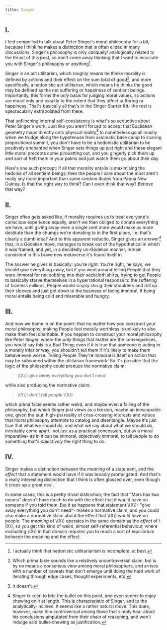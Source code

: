 ```yaml
---
title: Singer
---
```


I.
--
I feel compelled to talk about Peter Singer's moral philosophy for a bit, because I think he makes a distinction that is often elided in many discussions. Singer's philosophy is only obliquely/ analogically related to the thrust of this post, so don't come away thinking that I want to inculcate you with Singer's philosophy or anything[^sub]. 

[^sub]: I actually think that hedonistic utilitarianism is incomplete, at best.

Singer is an act utilitarian, which roughly means he thinks morality is defined by actions and their effect on the sum total of good[^1], and more specifically, a hedonistic act utilitarian, which means he thinks the good may be defined as the net suffering or happiness of sentient beings. Importantly, this forms the *only* basis for judging moral values, so actions are moral only and exactly to the extent that they affect suffering or happiness. That's basically all that's in the Singer Starter Kit- the rest is spectacularly extrapolated from there.

[^1]: Which prima facie sounds like a relatively uncontroversial claim, but is by no means a consensus view among moral philosophers, and arrives with a number of caveats that don't emerge until doing the hard work of iterating through edge cases, thought experiments, etc. 

That unflinching internal self-consistency is what's so seductive about Peter Singer's work. Just like you aren't forced to accept that Euclidean geometry maps directly onto physical reality[^2] to nonetheless go all mushy when we trudge along the hypotenuse from axiomatic base camp to soaring propositional summit, you don't have to be a hedonistic utilitarian to be positively enchanted when Singer sets things up just right and these elegant little moral precepts come pirouetting out, and you gingerly pick them up and sort of heft them in your palms and just watch them go about their day.

<!--more-->

Here's one such precept: if all that morality entails is maximising the hedonia of all sentient beings, then the people I care about the most aren't really any more important than some random dudes from Papua New Guinea. Is that the right way to think? Can I even think that way? *Behave* that way?  

[^2]: It doesn't.

II.
---
Singer often gets asked like, if morality requires us to treat everyone's conscious experience equally, aren't we then obliged to donate everything we have, until giving away even a single cent more would make us more destitute than the chumps we're donating to in the first place, i.e. that's clearly a dumb idea?  And to this apparent reductio, Singer gives an answer[^bite] that, in a Gödelian move, manages to break out of the hypothetical in which it was framed, and yet, in a decidedly un-Gödelian manner, remain consistent in this brave new metaverse it's found itself in.

[^bite]: Singer is keen to bite the bullet on this point, and even seems to enjoy chewing on it at length. This is characteristic of Singer, and to the analytically-inclined, it seems like a rather natural move. This does, however, make him controversial among those that simply hear about his conclusions amputated from their chain of reasoning, and won't indulge said bullet-chewing as justification.

The answer he gives is basically: you're right. You're right, he says, we should give everything away, but if you went around telling People that they were immoral for not sobbing into their sackcloth shirts, trying to get People to basically starve themselves in a hyperrational response to the suffering of faceless millions, People would simply shrug their shoulders and roll up their sleeves and just get down to the business of being immoral, if being moral entails being cold and miserable and hungry.

III.
----
And now we home in on the point- that no matter how you construct your moral philosophy, making People feel morally worthless is unlikely to also make them feel charitable. If you happen to construct your moral philosophy like Peter Singer, where the *only* things that matter are the consequences, you would say this is a Bad Thing; even if it is true that someone is acting in a morally inferior way, you shouldn't tell them if it's likely to make them behave even worse. Telling People They're Immoral is itself an action that may be subsumed within the utilitarian framework!  So it's possible that the logic of the philosophy could produce the normative claim:

> \\(X\\): *give away everything you don't need* 

while also producing the normative claim: 

> \\(Y\\): *don't tell people* \\(X\\)

which prima facie seems rather weird, and maybe even a failing of the philosophy, but which Singer just views as a tension, maybe an inescapable one, given the taut, high-psi reality of criss-crossing interests and values that moral philosophy attempts to catalog and disentangle. Maybe it's just true that what we should do, and what we say about what we should do, inevitably come apart- not just as a practical concession, but as a moral imperative- as in it can be immoral, *objectively* immoral, to tell people to do something that's *objectively* the right thing to do.

IV.
---
Singer makes a distinction between the *meaning* of a statement, and the *effect* that a statement would have if it was broadly promulgated. And that's a really interesting distinction that I think is often glossed over, even though it crops up a great deal.

In some cases, this is a pretty trivial distinction; the fact that "Mars has two moons" doesn't have much to do with the effect that it would have on someone if you told them. But it so happens that statement \\(X\\)- "give away everything you don't need"- makes a normative claim, and you could also make a normative claim about the effect that \\(X\\) would have on people. The *meaning* of \\(X\\) operates in the same domain as the *effect* of \\(X\\), so you get this kind of weird, almost self-referential behaviour, where evaluating \\(X\\) in that domain requires you to reach a sort of equilibrium between the meaning and the effect.
